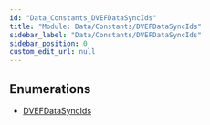 ```yaml
---
id: "Data_Constants_DVEFDataSyncIds"
title: "Module: Data/Constants/DVEFDataSyncIds"
sidebar_label: "Data/Constants/DVEFDataSyncIds"
sidebar_position: 0
custom_edit_url: null
---
```


## Enumerations

- [DVEFDataSyncIds](../enums/Data_Constants_DVEFDataSyncIds.DVEFDataSyncIds.md)

